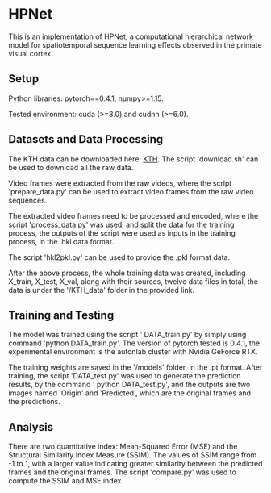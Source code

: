# HPNet

This is an implementation of HPNet, a computational hierarchical network model for spatiotemporal sequence learning effects observed in the primate visual cortex. 

## Setup

Python libraries: pytorch==0.4.1, numpy>=1.15. 

Tested environment: cuda (>=8.0) and cudnn (>=6.0).

## Datasets and Data Processing

The KTH data can be downloaded here: [KTH](http://www.nada.kth.se/cvap/actions/). The script 'download.sh' can be used to download all the raw data. 

Video frames were extracted from the raw videos, where the script 'prepare_data.py' can be used to extract video frames from the raw video sequences. 

The extracted video frames need to be processed and encoded, where the script 'process_data.py' was used, and split the data for the training process,  the outputs of the script were used as inputs in the training process, in the .hkl data format.

The script 'hkl2pkl.py' can be used to provide the .pkl format data. 

After the above process, the whole training data was created, including X_train, X_test, X_val, along with their sources, twelve data files in total, the data is under the '/KTH_data' folder in the provided link. 


## Training and Testing

The model was trained using the script ' DATA_train.py' by simply using command 'python DATA_train.py'. The version of pytorch tested is 0.4.1, the experimental environment is the autonlab cluster with Nvidia GeForce RTX. 

The training weights are saved in the '/models' folder, in the .pt format. After training, the script 'DATA_test.py' was used to generate the prediction results, by the command ' python DATA_test.py', and the outputs are two images named 'Origin' and 'Predicted', which are the original frames and the predictions. 

## Analysis

There are two quantitative index: Mean-Squared Error (MSE) and the Structural Similarity Index Measure (SSIM). The values of SSIM range from -1 to 1, with a larger value indicating greater similarity between the predicted frames and the original frames. The script 'compare.py' was used to compute the SSIM and MSE index. 

